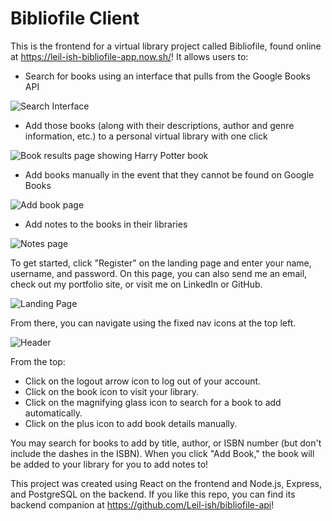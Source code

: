 # Bibliofile Client

This is the frontend for a virtual library project called Bibliofile, found online at <https://leil-ish-bibliofile-app.now.sh/>! It allows users to:

* Search for books using an interface that pulls from the Google Books API  

![Search Interface](https://i.imgur.com/uZkzA5t.png)

* Add those books (along with their descriptions, author and genre information, etc.) to a personal virtual library with one click  

![Book results page showing Harry Potter book](https://i.imgur.com/Or6HkVK.png)

* Add books manually in the event that they cannot be found on Google Books  

![Add book page](https://i.imgur.com/jZkzigi.png)

* Add notes to the books in their libraries  

![Notes page](https://i.imgur.com/MkCnkJJ.png)

To get started, click "Register" on the landing page and enter your name, username, and password. On this page, you can also send me an email, check out my portfolio site, or visit me on LinkedIn or GitHub.  

![Landing Page](https://i.imgur.com/LIIFeCD.png)

From there, you can navigate using the fixed nav icons at the top left.  

![Header](https://i.imgur.com/ZXs9P3Y.png)  

From the top:

* Click on the logout arrow icon to log out of your account.
* Click on the book icon to visit your library.
* Click on the magnifying glass icon to search for a book to add automatically.
* Click on the plus icon to add book details manually.

You may search for books to add by title, author, or ISBN number (but don't include the dashes in the ISBN). When you click "Add Book," the book will be added to your library for you to add notes to!

This project was created using React on the frontend and Node.js, Express, and PostgreSQL on the backend. If you like this repo, you can find its backend companion at <https://github.com/Leil-ish/bibliofile-api>!
